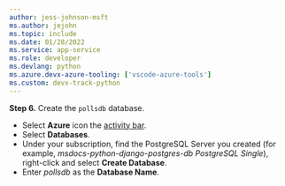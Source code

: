 ```yaml
---
author: jess-johnson-msft
ms.author: jejohn
ms.topic: include
ms.date: 01/28/2022
ms.service: app-service
ms.role: developer
ms.devlang: python
ms.azure.devx-azure-tooling: ['vscode-azure-tools']
ms.custom: devx-track-python
---
```


**Step 6.** Create the `pollsdb` database.

* Select **Azure** icon the [activity bar](https://code.visualstudio.com/docs/getstarted/userinterface).
* Select **Databases**.
* Under your subscription, find the PostgreSQL Server you created (for example, *msdocs-python-django-postgres-db PostgreSQL Single*), right-click and select **Create Database**.
* Enter *pollsdb* as the **Database Name**.
